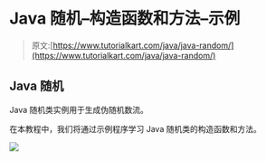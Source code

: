 # Java 随机–构造函数和方法–示例

> 原文:[https://www.tutorialkart.com/java/java-random/](https://www.tutorialkart.com/java/java-random/)

## Java 随机

Java 随机类实例用于生成伪随机数流。

在本教程中，我们将通过示例程序学习 Java 随机类的构造函数和方法。

[![](../Images/925da31b32d6bc3827932f6c8afb11bb.png)](https://www.tutorialkart.com/)